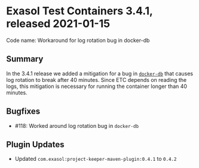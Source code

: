 # Exasol Test Containers 3.4.1, released 2021-01-15

Code name: Workaround for log rotation bug in docker-db

## Summary

In the 3.4.1 release we added a mitigation for a bug in [`docker-db`](https://github.com/exasol/docker-db) that causes log rotation to break after 40 minutes. Since ETC depends on reading the logs, this mitigation is necessary for running the container longer than 40 minutes.

## Bugfixes

* #118: Worked around log rotation bug in `docker-db`

## Plugin Updates

* Updated `com.exasol:project-keeper-maven-plugin:0.4.1` to `0.4.2`
